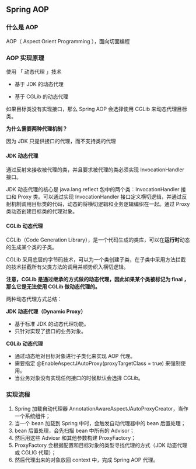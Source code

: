 ## Spring AOP



### 什么是 AOP

AOP（ Aspect Orient Programming ），面向切面编程



### AOP 实现原理

使用 「 动态代理 」技术

- 基于 JDK 的动态代理

- 基于 CGLib 的动态代理

如果目标类没有实现接口，那么 Spring AOP 会选择使用 CGLib 来动态代理目标类。

**为什么需要两种代理机制？**

因为 JDK 只提供接口的代理，而不支持类的代理



#### JDK 动态代理

通过反射来接收被代理的类，并且要求被代理的类必须实现 InvocationHandler 接口。

JDK 动态代理的核心是 java.lang.reflect 包中的两个类：InvocationHandler 接口和 Proxy 类。可以通过实现 InvocationHandler 接口定义横切逻辑，并通过反射机制调用目标类的代码，动态的将横切逻辑和业务逻辑编织在一起。通过 Proxy 类动态创建目标类的代理对象。



#### CGLib 动态代理

CGLib（Code Generation Library），是一个代码生成的类库，可以在**运行时**动态的生成某个类的子类。

CGLib 采用底层的字节码技术，可以为一个类创建子类，在子类中采用方法拦截的技术拦截所有父类方法的调用并顺势织入横切逻辑。

**注意，CGLib 是通过继承的方式做的动态代理，因此如果某个类被标记为 final ，那么它是无法使用 CGLib 做动态代理的。**



两种动态代理方式总结：

**JDK 动态代理（Dynamic Proxy）**

- 基于标准 JDK 的动态代理功能。
- 只针对实现了接口的业务对象。

**CGLib 动态代理**

- 通过动态地对目标对象进行子类化来实现 AOP 代理。
- 需要指定 @EnableAspectJAutoProxy(proxyTargetClass = true) 来强制使用。
- 当业务对象没有实现任何接口的时候默认会选择 CGLib。





### 实现流程

1. Spring 加载自动代理器 AnnotationAwareAspectJAutoProxyCreator，当作一个系统组件；
2. 当一个 bean 加载到 Spring 中时，会触发自动代理器中的 bean 后置处理；
3. bean 后置处理，会先扫描 bean 中所有的 Advisor；
4. 然后用这些 Adviosr 和其他参数构建 ProxyFactory；
5. ProxyFactory 会根据配置和目标对象的类型寻找代理的方式（JDK 动态代理或 CGLIG 代理）；
6. 然后代理出来的对象放回 context 中，完成 Spring AOP 代理。


